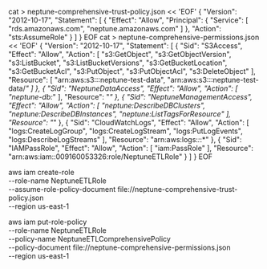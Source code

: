cat > neptune-comprehensive-trust-policy.json << 'EOF'
{
    "Version": "2012-10-17",
    "Statement": [
        {
            "Effect": "Allow",
            "Principal": {
                "Service": [
                    "rds.amazonaws.com",
                    "neptune.amazonaws.com"
                ]
            },
            "Action": "sts:AssumeRole"
        }
    ]
}
EOF
cat > neptune-comprehensive-permissions.json << 'EOF'
{
    "Version": "2012-10-17",
    "Statement": [
        {
            "Sid": "S3Access",
            "Effect": "Allow",
            "Action": [
                "s3:GetObject",
                "s3:GetObjectVersion",
                "s3:ListBucket",
                "s3:ListBucketVersions",
                "s3:GetBucketLocation",
                "s3:GetBucketAcl",
                "s3:PutObject",
                "s3:PutObjectAcl",
                "s3:DeleteObject"
            ],
            "Resource": [
                "arn:aws:s3:::neptune-test-data",
                "arn:aws:s3:::neptune-test-data/*"
            ]
        },
        {
            "Sid": "NeptuneDataAccess",
            "Effect": "Allow",
            "Action": [
                "neptune-db:*"
            ],
            "Resource": "*"
        },
        {
            "Sid": "NeptuneManagementAccess",
            "Effect": "Allow",
            "Action": [
                "neptune:DescribeDBClusters",
                "neptune:DescribeDBInstances",
                "neptune:ListTagsForResource"
            ],
            "Resource": "*"
        },
        {
            "Sid": "CloudWatchLogs",
            "Effect": "Allow",
            "Action": [
                "logs:CreateLogGroup",
                "logs:CreateLogStream",
                "logs:PutLogEvents",
                "logs:DescribeLogStreams"
            ],
            "Resource": "arn:aws:logs:*:*:*"
        },
        {
            "Sid": "IAMPassRole",
            "Effect": "Allow",
            "Action": [
                "iam:PassRole"
            ],
            "Resource": "arn:aws:iam::009160053326:role/NeptuneETLRole"
        }
    ]
}
EOF

aws iam create-role \
    --role-name NeptuneETLRole \
    --assume-role-policy-document file://neptune-comprehensive-trust-policy.json \
    --region us-east-1


aws iam put-role-policy \
    --role-name NeptuneETLRole \
    --policy-name NeptuneETLComprehensivePolicy \
    --policy-document file://neptune-comprehensive-permissions.json \
    --region us-east-1